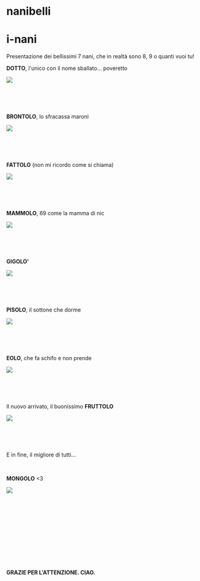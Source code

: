# nanibelli
# i-nani


Presentazione dei bellissimi 7 nani, che in realtà sono 8, 9 o quanti vuoi tu!

**DOTTO**, l'unico con il nome sballato... poveretto

![](nani/dotto.jpg)

<br/>
<br/>
<br/>

**BRONTOLO**, lo sfracassa maroni

![](nani/brontolo.jpg)

<br/>
<br/>
<br/>


**FATTOLO** (non mi ricordo come si chiama)

![](nani/fattolo.jpg)

<br/>
<br/>
<br/>

**MAMMOLO**, 69 come la mamma di nic

![](nani/mammolo69.jpg)

<br/>
<br/>
<br/>

**GIGOLO'**

![](nani/Gongolo.png)

<br/>
<br/>
<br/>

**PISOLO**, il sottone che dorme

![](nani/pisolo.jpg)

<br/>
<br/>
<br/>

**EOLO**, che fa schifo e non prende

![](nani/eolo.jpg)

<br/>
<br/>
<br/>

Il nuovo arrivato, il buonissimo **FRUTTOLO**

![](nani/fruttolo.jpg)

<br/>
<br/>
<br/>

E in fine, il migliore di tutti...

<br/>

**MONGOLO** <3

![](nani/mongolo.jpeg)


<br/>
<br/>
<br/>
<br/><br/>
<br/>
<br/><br/>
<br/>
<br/>


**GRAZIE PER L'ATTENZIONE. CIAO.**

